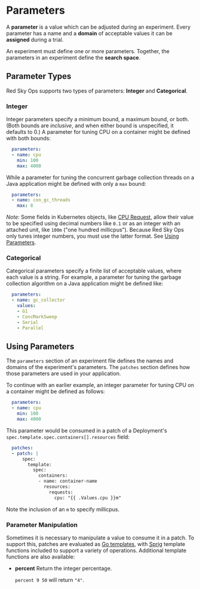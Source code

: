 # Parameters

A **parameter** is a value which can be adjusted during an experiment. Every parameter has a name and a **domain** of acceptable values it can be **assigned** during a trial.

An experiment must define one or more parameters. Together, the parameters in an experiment define the **search space**.

## Parameter Types

Red Sky Ops supports two types of parameters: **Integer** and **Categorical**.

### Integer

Integer parameters specify a minimum bound, a maximum bound, or both. (Both bounds are *inclusive*, and when either bound is unspecified, it defaults to 0.) A parameter for tuning CPU on a container might be defined with both bounds:

```yaml
  parameters:
  - name: cpu
    min: 100
    max: 4000
```

While a parameter for tuning the concurrent garbage collection threads on a Java application might be defined with only a `max` bound:

```yaml
  parameters:
  - name: con_gc_threads
    max: 8
```

*Note:* Some fields in Kubernetes objects, like [CPU Request](https://kubernetes.io/docs/concepts/configuration/manage-resources-containers/#meaning-of-cpu), allow their value to be specified using decimal numbers like `0.1` or as an integer with an attached unit, like `100m` ("one hundred millicpus"). Because Red Sky Ops only tunes integer numbers, you must use the latter format. See [Using Parameters](#using-parameters).

### Categorical

Categorical parameters specify a finite list of acceptable values, where each value is a string. For example, a parameter for tuning the garbage collection algorithm on a Java application might be defined like:

```yaml
  parameters:
  - name: gc_collector
    values:
    - G1
    - ConcMarkSweep
    - Serial
    - Parallel
```

## Using Parameters

The `parameters` section of an experiment file defines the names and domains of the experiment's parameters. The `patches` section defines how those parameters are used in your application.

To continue with an earlier example, an integer parameter for tuning CPU on a container might be defined as follows:

```yaml
  parameters:
  - name: cpu
    min: 100
    max: 4000
```

This parameter would be consumed in a patch of a Deployment's `spec.template.spec.containers[].resources` field:

```yaml
  patches:
  - patch: |
      spec:
        template:
          spec:
            containers:
            - name: container-name
              resources:
                requests:
                  cpu: "{{ .Values.cpu }}m"
```

Note the inclusion of an `m` to specify millicpus.

### Parameter Manipulation

Sometimes it is necessary to manipulate a value to consume it in a patch. To support this, patches are evaluated as [Go templates](https://golang.org/pkg/text/template/), with [Sprig](http://masterminds.github.io/sprig/) template functions included to support a variety of operations. Additional template functions are also available:

- **percent**
  Return the integer percentage.

  `percent 9 50` will return `"4"`.
